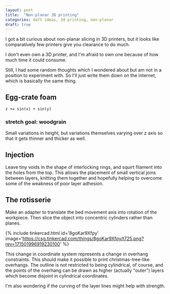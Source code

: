```yaml
---
layout: post
title:  "Non-planar 3D printing"
categories: daft ideas, 3d printing, non-planar
draft: true
---
```


I got a bit curious about non-planar slicing in 3D printers, but it looks like
comparatively few printers give you clearance to do much.

I don't even own a 3D printer, and I'm afraid to own one because of how much
time it could consume.

Still, I had some random thoughts which I wondered about but am not in a
position to experiment with.  So I'll just write them down on the internet,
which is basically the same thing.

## Egg-crate foam

`z += sin(x) + sin(y)`

### stretch goal: woodgrain

Small variations in height, but variations themselves varying over z axis so
that it gets thinner and thicker as well.

## Injection

Leave tiny voids in the shape of interlocking rings, and squirt filament into
the holes from the top.  This allows the placement of small vertical joins
between layers, knitting them together and hopefully helping to overcome some
of the weakness of poor layer adhesion.

## The rotisserie

Make an adapter to translate the bed movement axis into rotation of the
workpiece.  Then slice the object into concentric cylinders rather than planes.

{% include tinkercad.html id='8goKar9Xfpy' image='https://csg.tinkercad.com/things/8goKar9Xfpy/t725.png?rev=171501996919230100' %}

This change in coordinate system represents a change in overhang constraints.
This should make it possible to print christmas-tree-like overhangs.  The
outline is not restricted to being cylindrical, of course, and the points of
the overhang can be drawn as higher (actually "outer") layers which become
disjoint in cylindrical coordinates.

I'm also wondering if the curving of the layer lines might help with strength.

[simulator]: <https://marlinfw.org/docs/development/boards.html#marlin-simulator>
